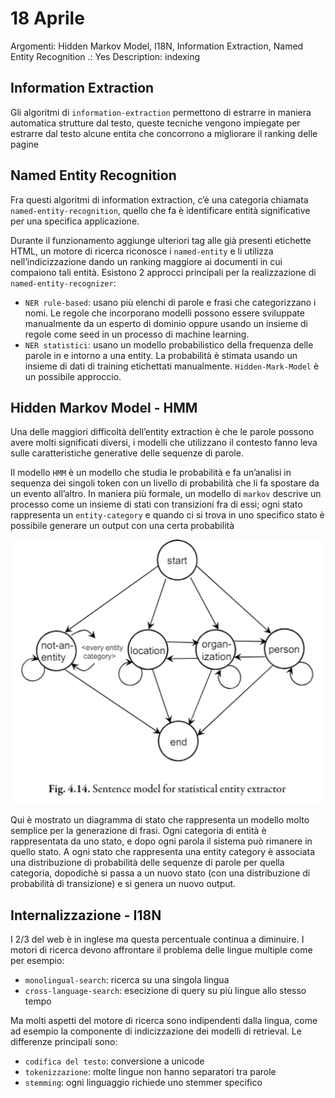 # 18 Aprile

Argomenti: Hidden Markov Model, I18N, Information Extraction, Named Entity Recognition
.: Yes
Description: indexing

## Information Extraction

Gli algoritmi di `information-extraction` permettono di estrarre in maniera automatica strutture dal testo, queste tecniche vengono impiegate per estrarre dal testo alcune entita che concorrono a migliorare il ranking delle pagine

## Named Entity Recognition

Fra questi algoritmi di information extraction, c’è una categoria chiamata `named-entity-recognition`, quello che fa è identificare entità significative per una specifica applicazione.

Durante il funzionamento aggiunge ulteriori tag alle già presenti etichette HTML, un motore di ricerca riconosce i `named-entity` e li utilizza nell’indicizzazione dando un ranking maggiore ai documenti in cui compaiono tali entità. Esistono 2 approcci principali per la realizzazione di `named-entity-recognizer`:

- `NER rule-based`: usano più elenchi di parole e frasi che categorizzano i nomi. Le regole che incorporano modelli possono essere sviluppate manualmente da un esperto di dominio oppure usando un insieme di regole come seed in un processo di machine learning.
- `NER statistici`: usano un modello probabilistico della frequenza delle parole in e intorno a una entity. La probabilità è stimata usando un insieme di dati di training etichettati manualmente. `Hidden-Mark-Model` è un possibile approccio.

## Hidden Markov Model - HMM

Una delle maggiori difficoltà dell’entity extraction è che le parole possono avere molti significati diversi, i modelli che utilizzano il contesto fanno leva sulle caratteristiche generative delle sequenze di parole.

Il modello `HMM` è un modello che studia le probabilità e fa un’analisi in sequenza dei singoli token con un livello di probabilità che li fa spostare da un evento all’altro. In maniera più formale, un modello di `markov` descrive un processo come un insieme di stati con transizioni fra di essi; ogni stato rappresenta un `entity-category` e quando ci si trova in uno specifico stato è possibile generare un output con una certa probabilità

![Untitled](SII1804.png)

Qui è mostrato un diagramma di stato che rappresenta un modello molto semplice per la generazione di frasi. Ogni categoria di entità è rappresentata da uno stato, e dopo ogni parola il sistema può rimanere in quello stato. A ogni stato che rappresenta una entity category è associata una distribuzione di probabilità delle sequenze di parole per quella categoria, dopodichè si passa a un nuovo stato (con una distribuzione di probabilità di transizione) e si genera un nuovo output.

## Internalizzazione - I18N

I 2/3 del web è in inglese ma questa percentuale continua a diminuire. I motori di ricerca devono affrontare il problema delle lingue multiple come per esempio:

- `monolingual-search`: ricerca su una singola lingua
- `cross-language-search`: esecizione di query su più lingue allo stesso tempo

Ma molti aspetti del motore di ricerca sono indipendenti dalla lingua, come ad esempio la componente di indicizzazione dei modelli di retrieval. Le differenze principali sono:

- `codifica del testo`: conversione a unicode
- `tokenizzazione`: molte lingue non hanno separatori tra parole
- `stemming`: ogni linguaggio richiede uno stemmer specifico
